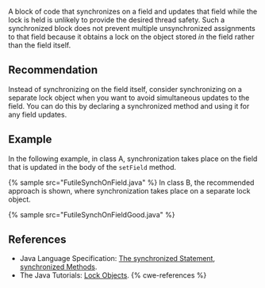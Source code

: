 A block of code that synchronizes on a field and updates that field while the lock is held is unlikely to provide the desired thread safety. Such a synchronized block does not prevent multiple unsynchronized assignments to that field because it obtains a lock on the object stored *in* the field rather than the field itself.


## Recommendation
Instead of synchronizing on the field itself, consider synchronizing on a separate lock object when you want to avoid simultaneous updates to the field. You can do this by declaring a synchronized method and using it for any field updates.


## Example
In the following example, in class A, synchronization takes place on the field that is updated in the body of the `setField` method.

{% sample src="FutileSynchOnField.java" %}
In class B, the recommended approach is shown, where synchronization takes place on a separate lock object.

{% sample src="FutileSynchOnFieldGood.java" %}

## References
* Java Language Specification: [The synchronized Statement](https://docs.oracle.com/javase/specs/jls/se11/html/jls-14.html#jls-14.19), [synchronized Methods](https://docs.oracle.com/javase/specs/jls/se11/html/jls-8.html#jls-8.4.3.6).
* The Java Tutorials: [Lock Objects](https://docs.oracle.com/javase/tutorial/essential/concurrency/newlocks.html).
{% cwe-references %}
